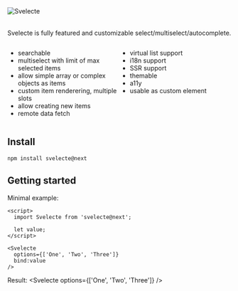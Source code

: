 <script>
  import Svelecte from '$lib/Svelecte.svelte';
</script>

<div class="m-auto">
  <img src="/svelecte.png" alt="Svelecte">
</div>

Svelecte is fully featured and customizable select/multiselect/autocomplete.

<div class="cols-2">
<div>

- searchable
- multiselect with limit of max selected items
- allow simple array or complex objects as items
- custom item renderering, multiple slots
- allow creating new items
- remote data fetch

</div>

<div>

- virtual list support
- i18n support
- SSR support
- themable
- a11y
- usable as custom element

</div>
</div>

## Install

```bash
npm install svelecte@next
```

## Getting started

Minimal example:

```svelte
<script>
  import Svelecte from 'svelecte@next';

  let value;
</script>

<Svelecte
  options={['One', 'Two', 'Three']}
  bind:value
/>
```
Result:
<Svelecte
  options={['One', 'Two', 'Three']}
/>

<style>
  .m-auto {
    margin: 2rem auto;
    & img {
      display: block;
      margin: auto;
    }
  }
  .cols-2 {
    display: flex;
    flex-wrap: wrap;
    & > div {
      width: 50%;
    }
  }
</style>
